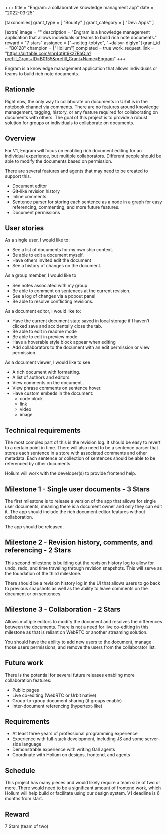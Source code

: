 +++
title = "Engram: a collaborative knowledge managment app"
date = "2022-03-25"

[taxonomies]
grant_type = [ "Bounty" ]
grant_category = [ "Dev: Apps" ]

[extra]
image = ""
description = "Engram is a knowledge management application that allows individuals or teams to build rich note documents."
reward = "7 stars"
assignee = ["~nolteg-tobtyc", "~dalsyr-diglyn"]
grant_id = "B0128"
champion = ["Holium"]
completed = true
work_request_link = "https://airtable.com/shr4qt9t9kz7RaOIa?prefill_Grant+ID=B0155&prefill_Grant+Name=Engram"
+++

Engram is a knowledge management application that allows individuals or teams to build rich note documents.

## Rationale

Right now, the only way to collaborate on documents in Urbit is in the notebook channel via comments. There are no features around knowledge management, tagging, history, or any feature required for collaborating on documents with others. The goal of this project is to provide a robust solution for groups or individuals to collaborate on documents.

## Overview

For V1, Engram will focus on enabling rich document editing for an individual experience, but multiple collaborators. Different people should be able to modify the documents based on permission.

There are several features and agents that may need to be created to support this.

- Document editor
- Git-like revision history
- Inline comments
- Sentence parser for storing each sentence as a node in a graph for easy referencing, commenting, and more future features.
- Document permissions

## User stories

As a single user, I would like to:

- See a list of documents for my own ship context.
- Be able to edit a document myself.
- Have others invited edit the document
- See a history of changes on the document.

As a group member, I would like to 

- See notes associated with my group.
- Be able to comment on sentences at the current revision.
- See a log of changes via a popout panel
- Be able to resolve conflicting revisions.

As a document editor, I would like to:

- Have the current document state saved in local storage if I haven't clicked save and accidentally close the tab.
- Be able to edit in readme mode
- Be able to edit in preview mode
- Have a hoverable style block appear when editing
- Add collaborators to the document with an edit permission or view permission. 

As a document viewer, I would like to see

- A rich document with formatting.
- A list of authors and editors.
- View comments on the document .
- View phrase comments on sentence hover.
- Have custom embeds in the document:
  - code block
  - link
  - video
  - image

## Technical requirements

The most complex part of this is the revision log. It should be easy to revert to a certain point in time. There will also need to be a sentence parser that stores each sentence in a store with associated comments and other metadata. Each sentence or collection of sentences should be able to be referenced by other documents.

Holium will work with the developer(s) to provide frontend help.

## Milestone 1 - Single user documents - 3 Stars

The first milestone is to release a version of the app that allows for single user documents, meaning there is a document owner and only they can edit it. The app should include the rich document editor features without collaboration.

The app should be released.

## Milestone 2 - Revision history, comments, and referencing - 2 Stars

This second milestone is building out the revision history log to allow for undo, redo, and time traveling through revision snapshots. This will serve as the foundation of the third milestone.

There should be a revision history log in the UI that allows users to go back to previous snapshots as well as the ability to leave comments on the document or on sentences.

## Milestone 3 - Collaboration - 2 Stars

Allows multiple editors to modify the document and resolves the differences between the documents. There is not a need for live co-editing in this milestone as that is reliant on WebRTC or another streaming solution. 

You should have the ability to add new users to the document, manage those users permissions, and remove the users from the collaborator list.

## Future work
There is the potential for several future releases enabling more collaboration features:

- Public pages
- Live co-editing (WebRTC or Urbit native)
- Group-to-group document sharing (if groups enable)
- Inter-document referencing (hypertext-like)

## Requirements
- At least three years of professional programming experience
- Experience with full-stack development, including JS and some server-side language
- Demonstrable experience with writing Gall agents
- Coordinate with Holium on designs, frontend, and agents

## Schedule
This project has many pieces and would likely require a team size of two or more. There would need to be a significant amount of frontend work, which Holium will help build or facilitate using our design system. V1 deadline is 6 months from start.

## Reward
7 Stars (team of two)

